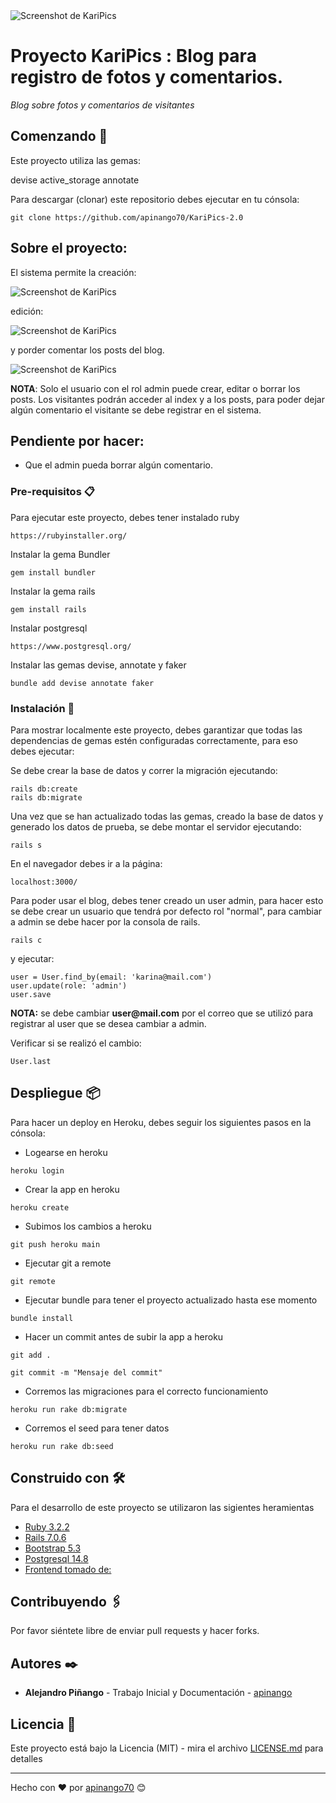 <img src="Screenshot_KariPics20.jpg" alt="Screenshot de KariPics"> 

# Proyecto KariPics : Blog para registro de fotos y comentarios.

_Blog sobre fotos y comentarios de visitantes_

## Comenzando 🚀

Este proyecto utiliza las gemas:

devise
active_storage
annotate

Para descargar (clonar) este repositorio debes ejecutar en tu cónsola:

```hash
git clone https://github.com/apinango70/KariPics-2.0
```

## Sobre el proyecto:

El sistema permite la creación:

<img src="Screenshot_create_post_KariPics20.png" alt="Screenshot de KariPics"> 

edición:

<img src="Screenshot_editing_post_KariPics20.png" alt="Screenshot de KariPics"> 

y porder comentar los posts del blog.

<img src="Screenshot_Comments_KariPics20.png" alt="Screenshot de KariPics"> 

__NOTA__: Solo el usuario con el rol admin puede crear, editar o borrar los posts. Los visitantes podrán acceder al index y a los posts, para poder dejar algún comentario el visitante se debe registrar en el sistema.

## Pendiente por hacer:

- Que el admin pueda borrar algún comentario.

### Pre-requisitos 📋

Para ejecutar este proyecto, debes tener instalado ruby

```hash
https://rubyinstaller.org/
```

Instalar la gema Bundler

```hash
gem install bundler
```

Instalar la gema rails

```hash
gem install rails
```

Instalar postgresql

```hash
https://www.postgresql.org/
```

Instalar las gemas devise, annotate y faker

```hash
bundle add devise annotate faker
```

### Instalación 🔧

Para mostrar localmente este proyecto, debes garantizar que todas las dependencias de gemas estén configuradas correctamente, para eso debes ejecutar:

Se debe crear la base de datos y correr la migración ejecutando:

```hash
rails db:create
rails db:migrate
```

Una vez que se han actualizado todas las gemas, creado la base de datos y generado los datos de prueba, se debe montar el servidor ejecutando:

```hash
rails s
```

En el navegador debes ir a la página:

```hash
localhost:3000/
```

Para poder usar el blog, debes tener creado un user admin, para hacer esto se debe crear un usuario que tendrá por defecto rol "normal", para cambiar a admin se debe hacer por la consola de rails.

```hash
rails c
```

y ejecutar:

```hash
user = User.find_by(email: 'karina@mail.com')
user.update(role: 'admin')
user.save
```

__NOTA:__ se debe cambiar __user@mail.com__ por el correo que se utilizó para registrar al user que se desea cambiar a admin. 

Verificar si se realizó el cambio:

```hash
User.last
```

## Despliegue 📦

Para hacer un deploy en Heroku, debes seguir los siguientes pasos en la cónsola:

* Logearse en heroku

```hash
heroku login
```

* Crear la app en heroku

```hash
heroku create
```

* Subimos los cambios a heroku

```hash
git push heroku main
```

* Ejecutar git a  remote

```hash
git remote
```

* Ejecutar bundle para tener el proyecto actualizado hasta ese momento

```hash
bundle install
```

* Hacer un commit antes de subir la app a heroku

```hash
git add .
```

```hash
git commit -m "Mensaje del commit"
```

* Corremos las migraciones para el correcto funcionamiento

```hash
heroku run rake db:migrate
```

* Corremos el seed para tener datos

```hash
heroku run rake db:seed
```

## Construido con 🛠️

Para el desarrollo de este proyecto se utilizaron las sigientes heramientas

* [Ruby 3.2.2](https://www.ruby-lang.org/es/)
* [Rails 7.0.6](https://rubyonrails.org/)
* [Bootstrap 5.3](https://getbootstrap.com/docs/5.3/getting-started/download/)
* [Postgresql 14.8](https://www.postgresql.org/)
* [Frontend tomado de:](https://github.com/irimaya/067-minimalistic-blog)

## Contribuyendo 🖇️

Por favor siéntete libre de enviar pull requests y hacer forks.

## Autores ✒️

* **Alejandro Piñango** - Trabajo Inicial y Documentación - [apinango](https://github.com/apinango70)

## Licencia 📄

Este proyecto está bajo la Licencia (MIT) - mira el archivo [LICENSE.md](LICENSE.md) para detalles

---

Hecho con ❤️ por [apinango70](https://github.com/apinango70) 😊
